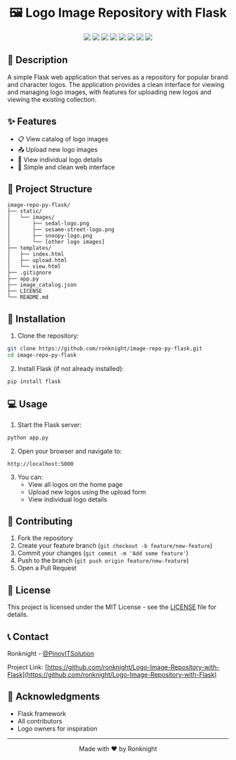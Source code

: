 <h1 align="center">🖼️ Logo Image Repository with Flask</h1>

<p align="center">
<a href="https://twitter.com/PinoyITSolution"><img src="https://img.shields.io/twitter/follow/PinoyITSolution?style=social"></a>
<a href="https://github.com/ronknight?tab=followers"><img src="https://img.shields.io/github/followers/ronknight?style=social"></a>
<a href="https://github.com/ronknight/ronknight/stargazers"><img src="https://img.shields.io/github/stars/BEPb/BEPb.svg?logo=github"></a>
<a href="https://github.com/ronknight/ronknight/network/members"><img src="https://img.shields.io/github/forks/BEPb/BEPb.svg?color=blue&logo=github"></a>
<a href="https://youtube.com/@PinoyITSolution"><img src="https://img.shields.io/youtube/channel/subscribers/UCeoETAlg3skyMcQPqr97omg"></a>
<a href="https://github.com/ronknight/Logo-Image-Repository-with-Flask/issues"><img src="https://img.shields.io/badge/contributions-welcome-brightgreen.svg?style=flat"></a>
<a href="https://github.com/ronknight/Logo-Image-Repository-with-Flask/blob/master/LICENSE"><img src="https://img.shields.io/badge/License-MIT-yellow.svg"></a>
<a href="https://github.com/ronknight"><img src="https://img.shields.io/badge/Made%20with%20%F0%9F%A4%8D%20by%20-%20Ronknight%20-%20red"></a>
</p>

## 📝 Description

A simple Flask web application that serves as a repository for popular brand and character logos. The application provides a clean interface for viewing and managing logo images, with features for uploading new logos and viewing the existing collection.

## ✨ Features

- 📋 View catalog of logo images
- 📤 Upload new logo images
- 👀 View individual logo details
- 📱 Simple and clean web interface

## 📁 Project Structure

```
image-repo-py-flask/
├── static/
│   └── images/
│       ├── sedal-logo.png
│       ├── sesame-street-logo.png
│       ├── snoopy-logo.png
│       └── [other logo images]
├── templates/
│   ├── index.html
│   ├── upload.html
│   └── view.html
├── .gitignore
├── app.py
├── image_catalog.json
├── LICENSE
└── README.md
```

## 🚀 Installation

1. Clone the repository:
```bash
git clone https://github.com/ronknight/image-repo-py-flask.git
cd image-repo-py-flask
```

2. Install Flask (if not already installed):
```bash
pip install flask
```

## 💻 Usage

1. Start the Flask server:
```bash
python app.py
```

2. Open your browser and navigate to:
```
http://localhost:5000
```

3. You can:
   - View all logos on the home page
   - Upload new logos using the upload form
   - View individual logo details

## 🤝 Contributing

1. Fork the repository
2. Create your feature branch (`git checkout -b feature/new-feature`)
3. Commit your changes (`git commit -m 'Add some feature'`)
4. Push to the branch (`git push origin feature/new-feature`)
5. Open a Pull Request

## 📄 License

This project is licensed under the MIT License - see the [LICENSE](LICENSE) file for details.

## 📞 Contact

Ronknight - [@PinoyITSolution](https://twitter.com/PinoyITSolution)

Project Link: [https://github.com/ronknight/Logo-Image-Repository-with-Flask](https://github.com/ronknight/Logo-Image-Repository-with-Flask)

## 🙏 Acknowledgments

- Flask framework
- All contributors
- Logo owners for inspiration

---

<p align="center">Made with ❤️ by Ronknight</p>
